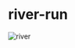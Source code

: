 # river-run

![river](<img src="https://raw.githubusercontent.com/username/repo/main/path/to/your/image.gif" width="300" height="300">)


